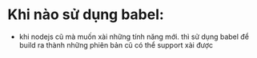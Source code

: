 # Khi nào sử dụng babel:

-   khi nodejs cũ mà muốn xài những tính năng mới. thì sử dụng babel để build ra thành những phiên bản cũ có thể support xài được
